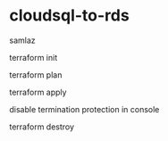 # cloudsql-to-rds

samlaz

terraform init

terraform plan

terraform apply

disable termination protection in console

terraform destroy